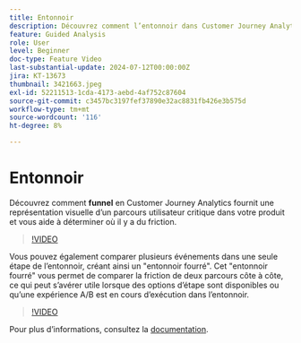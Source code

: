 ```yaml
---
title: Entonnoir
description: Découvrez comment l’entonnoir dans Customer Journey Analytics fournit une représentation visuelle d’un parcours utilisateur critique dans votre produit et vous aide à déterminer où il y a des frictions dedans.
feature: Guided Analysis
role: User
level: Beginner
doc-type: Feature Video
last-substantial-update: 2024-07-12T00:00:00Z
jira: KT-13673
thumbnail: 3421663.jpeg
exl-id: 52211513-1cda-4173-aebd-4af752c87604
source-git-commit: c3457bc3197fef37890e32ac8831fb426e3b575d
workflow-type: tm+mt
source-wordcount: '116'
ht-degree: 8%

---
```


# Entonnoir

Découvrez comment **funnel** en Customer Journey Analytics fournit une représentation visuelle d’un parcours utilisateur critique dans votre produit et vous aide à déterminer où il y a du friction.

>[!VIDEO](https://video.tv.adobe.com/v/3431276/?learn=on&captions=fre_fr)

Vous pouvez également comparer plusieurs événements dans une seule étape de l’entonnoir, créant ainsi un &quot;entonnoir fourré&quot;. Cet &quot;entonnoir fourré&quot; vous permet de comparer la friction de deux parcours côte à côte, ce qui peut s’avérer utile lorsque des options d’étape sont disponibles ou qu’une expérience A/B est en cours d’exécution dans l’entonnoir.

>[!VIDEO](https://video.tv.adobe.com/v/3445801/?learn=on&captions=fre_fr)

Pour plus dʼinformations, consultez la [documentation](https://experienceleague.adobe.com/fr/docs/analytics-platform/using/guided-analysis/funnel/friction).
